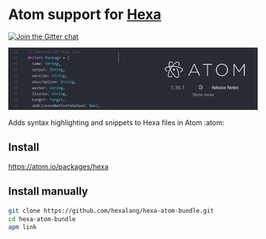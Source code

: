 # Atom support for [Hexa](https://github.com/hexalang)

[![Join the Gitter chat](https://badges.gitter.im/hexalang/hexalang.svg)](https://gitter.im/hexalang/Atom?utm_source=share-link&utm_medium=link&utm_campaign=share-link)

![Screenshot](screenshot.png?raw=true)

Adds syntax highlighting and snippets to Hexa files in Atom :atom:

## Install

<https://atom.io/packages/hexa>

## Install manually

```sh
git clone https://github.com/hexalang/hexa-atom-bundle.git
cd hexa-atom-bundle
apm link
```
